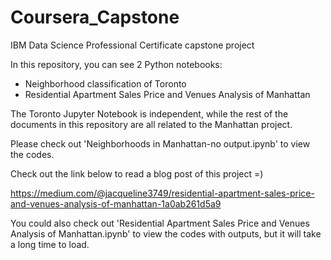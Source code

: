 # Coursera_Capstone
IBM Data Science Professional Certificate capstone project


In this repository, you can see 2 Python notebooks:
- Neighborhood classification of Toronto
- Residential Apartment Sales Price and Venues Analysis of Manhattan 

The Toronto Jupyter Notebook is independent, while the rest of the documents in this repository are all related to the Manhattan project.

Please check out 'Neighborhoods in Manhattan-no output.ipynb' to view the codes.

Check out the link below to read a blog post of this project =)

https://medium.com/@jacqueline3749/residential-apartment-sales-price-and-venues-analysis-of-manhattan-1a0ab261d5a9

You could also check out 'Residential Apartment Sales Price and Venues Analysis of Manhattan.ipynb' to view the codes with outputs, but it will take a long time to load.

